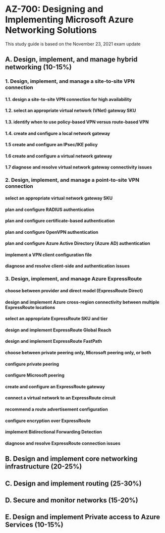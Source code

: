 # AZ-700: Designing and Implementing Microsoft Azure Networking Solutions
This study guide is based on the November 23, 2021 exam update

## A. Design, implement, and manage hybrid networking (10-15%)

### 1. Design, implement, and manage a site-to-site VPN connection

#### 1.1. design a site-to-site VPN connection for high availability
#### 1.2. select an appropriate virtual network (VNet) gateway SKU
#### 1.3. identify when to use policy-based VPN versus route-based VPN
#### 1.4. create and configure a local network gateway
#### 1.5 create and configure an IPsec/IKE policy
#### 1.6 create and configure a virtual network gateway
#### 1.7 diagnose and resolve virtual network gateway connectivity issues

### 2. Design, implement, and manage a point-to-site VPN connection

#### select an appropriate virtual network gateway SKU
#### plan and configure RADIUS authentication
#### plan and configure certificate-based authentication
#### plan and configure OpenVPN authentication
#### plan and configure Azure Active Directory (Azure AD) authentication
#### implement a VPN client configuration file
#### diagnose and resolve client-side and authentication issues

### 3. Design, implement, and manage Azure ExpressRoute

#### choose between provider and direct model (ExpressRoute Direct)
#### design and implement Azure cross-region connectivity between multiple ExpressRoute locations
#### select an appropriate ExpressRoute SKU and tier
#### design and implement ExpressRoute Global Reach
#### design and implement ExpressRoute FastPath
#### choose between private peering only, Microsoft peering only, or both
#### configure private peering
#### configure Microsoft peering
#### create and configure an ExpressRoute gateway
#### connect a virtual network to an ExpressRoute circuit
#### recommend a route advertisement configuration
#### configure encryption over ExpressRoute
#### implement Bidirectional Forwarding Detection
#### diagnose and resolve ExpressRoute connection issues

## B. Design and implement core networking infrastructure (20-25%)

## C. Design and implement routing (25-30%)

## D. Secure and monitor networks (15-20%)

## E. Design and implement Private access to Azure Services (10-15%)
